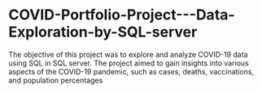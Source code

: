 # COVID-Portfolio-Project---Data-Exploration-by-SQL-server
The objective of this project was to explore and analyze COVID-19 data using SQL in SQL server. The project aimed to gain insights into various aspects of the COVID-19 pandemic, such as cases, deaths, vaccinations, and population percentages
